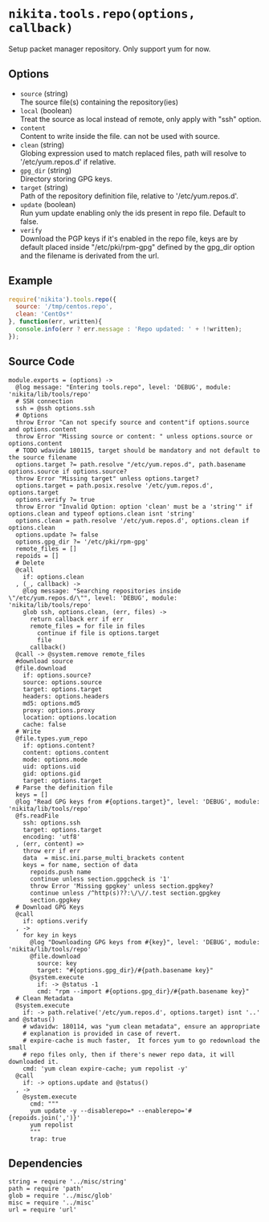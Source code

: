 
# `nikita.tools.repo(options, callback)`

Setup packet manager repository. Only support yum for now.

## Options

* `source` (string)   
  The source file(s) containing the repository(ies)   
* `local` (boolean)   
  Treat the source as local instead of remote, only apply with "ssh"
  option.   
* `content`   
  Content to write inside the file. can not be used with source.   
* `clean` (string)   
  Globing expression used to match replaced files, path will resolve to
  '/etc/yum.repos.d' if relative.   
* `gpg_dir` (string)   
  Directory storing GPG keys.   
* `target` (string)   
  Path of the repository definition file, relative to '/etc/yum.repos.d'.
* `update` (boolean)   
  Run yum update enabling only the ids present in repo file. Default to false.   
* `verify`   
  Download the PGP keys if it's enabled in the repo file, keys are by default
  placed inside "/etc/pki/rpm-gpg" defined by the gpg_dir option and the 
  filename is derivated from the url.   

## Example

```js
require('nikita').tools.repo({
  source: '/tmp/centos.repo',
  clean: 'CentOs*'
}, function(err, written){
  console.info(err ? err.message : 'Repo updated: ' + !!written);
});
```

## Source Code

    module.exports = (options) ->
      @log message: "Entering tools.repo", level: 'DEBUG', module: 'nikita/lib/tools/repo'
      # SSH connection
      ssh = @ssh options.ssh
      # Options
      throw Error "Can not specify source and content"if options.source and options.content
      throw Error "Missing source or content: " unless options.source or options.content
      # TODO wdavidw 180115, target should be mandatory and not default to the source filename
      options.target ?= path.resolve "/etc/yum.repos.d", path.basename options.source if options.source?
      throw Error "Missing target" unless options.target?
      options.target = path.posix.resolve '/etc/yum.repos.d', options.target
      options.verify ?= true
      throw Error "Invalid Option: option 'clean' must be a 'string'" if options.clean and typeof options.clean isnt 'string'
      options.clean = path.resolve '/etc/yum.repos.d', options.clean if options.clean
      options.update ?= false
      options.gpg_dir ?= '/etc/pki/rpm-gpg'
      remote_files = []
      repoids = []
      # Delete
      @call
        if: options.clean
      , (_, callback) ->
        @log message: "Searching repositories inside \"/etc/yum.repos.d/\"", level: 'DEBUG', module: 'nikita/lib/tools/repo'
        glob ssh, options.clean, (err, files) ->
          return callback err if err
          remote_files = for file in files
            continue if file is options.target
            file
          callback()
      @call -> @system.remove remote_files
      #download source
      @file.download
        if: options.source?
        source: options.source
        target: options.target
        headers: options.headers
        md5: options.md5
        proxy: options.proxy
        location: options.location
        cache: false
      # Write
      @file.types.yum_repo
        if: options.content?
        content: options.content
        mode: options.mode
        uid: options.uid
        gid: options.gid
        target: options.target
      # Parse the definition file
      keys = []
      @log "Read GPG keys from #{options.target}", level: 'DEBUG', module: 'nikita/lib/tools/repo'
      @fs.readFile
        ssh: options.ssh
        target: options.target
        encoding: 'utf8'
      , (err, content) =>
        throw err if err
        data  = misc.ini.parse_multi_brackets content
        keys = for name, section of data
          repoids.push name
          continue unless section.gpgcheck is '1'
          throw Error 'Missing gpgkey' unless section.gpgkey?
          continue unless /^http(s)??:\/\//.test section.gpgkey
          section.gpgkey
      # Download GPG Keys
      @call
        if: options.verify
      , ->
        for key in keys
          @log "Downloading GPG keys from #{key}", level: 'DEBUG', module: 'nikita/lib/tools/repo'
          @file.download
            source: key
            target: "#{options.gpg_dir}/#{path.basename key}"
          @system.execute
            if: -> @status -1
            cmd: "rpm --import #{options.gpg_dir}/#{path.basename key}"
      # Clean Metadata
      @system.execute
        if: -> path.relative('/etc/yum.repos.d', options.target) isnt '..' and @status()
        # wdavidw: 180114, was "yum clean metadata", ensure an appropriate
        # explanation is provided in case of revert.
        # expire-cache is much faster,  It forces yum to go redownload the small
        # repo files only, then if there's newer repo data, it will downloaded it.
        cmd: 'yum clean expire-cache; yum repolist -y'
      @call 
        if: -> options.update and @status()
      , ->
        @system.execute
          cmd: """
          yum update -y --disablerepo=* --enablerepo='#{repoids.join(',')}'
          yum repolist
          """
          trap: true

## Dependencies

    string = require '../misc/string'
    path = require 'path'
    glob = require '../misc/glob'
    misc = require '../misc'
    url = require 'url'
